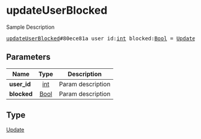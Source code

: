# updateUserBlocked

Sample Description

<pre>
<a href="../constructor/updateUserBlocked.md">updateUserBlocked</a>#80ece81a user_id:<a href="../type/int.md">int</a> blocked:<a href="../type/Bool.md">Bool</a> = <a href="../type/Update.md">Update</a>;
</pre>
## Parameters

| Name | Type | Description |
|------|:----:|-------------|
| **user_id** | <a href="../type/int.md">int</a> | Param description |
| **blocked** | <a href="../type/Bool.md">Bool</a> | Param description |

## Type

<a href="../type/Update.md">Update</a>
